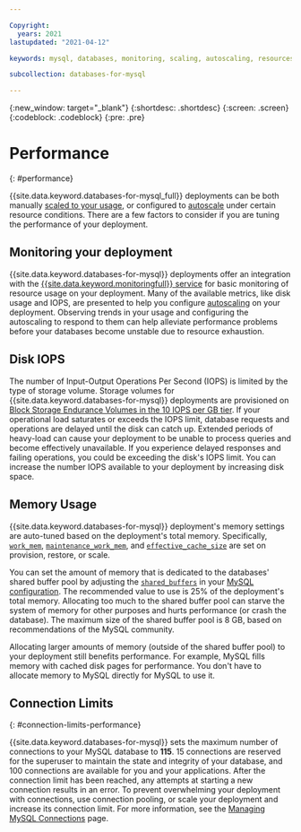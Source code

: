 ```yaml
---

Copyright:
  years: 2021 
lastupdated: "2021-04-12"

keywords: mysql, databases, monitoring, scaling, autoscaling, resources, connection limits

subcollection: databases-for-mysql

---
```


{:new_window: target="_blank"}
{:shortdesc: .shortdesc}
{:screen: .screen}
{:codeblock: .codeblock}
{:pre: .pre}

# Performance
{: #performance}

{{site.data.keyword.databases-for-mysql_full}} deployments can be both manually [scaled to your usage](/docs/databases-for-mysql?topic=databases-for-mysql-resources-scaling), or configured to [autoscale](/docs/databases-for-mysql?topic=databases-for-mysql-autoscaling) under certain resource conditions. There are a few factors to consider if you are tuning the performance of your deployment.

## Monitoring your deployment

{{site.data.keyword.databases-for-mysql}} deployments offer an integration with the [{{site.data.keyword.monitoringfull}} service](/docs/databases-for-mysql?topic=databases-for-mysql-monitoring) for basic monitoring of resource usage on your deployment. Many of the available metrics, like disk usage and IOPS, are presented to help you configure [autoscaling](/docs/databases-for-mysql?topic=databases-for-mysql-autoscaling) on your deployment. Observing trends in your usage and configuring the autoscaling to respond to them can help alleviate performance problems before your databases become unstable due to resource exhaustion.

## Disk IOPS

The number of Input-Output Operations Per Second (IOPS) is limited by the type of storage volume. Storage volumes for {{site.data.keyword.databases-for-mysql}} deployments are provisioned on [Block Storage Endurance Volumes in the 10 IOPS per GB tier](/docs/BlockStorage?topic=BlockStorage-orderingthroughConsole#orderingthroughConsoleEndurance). If your operational load saturates or exceeds the IOPS limit, database requests and operations are delayed until the disk can catch up. Extended periods of heavy-load can cause your deployment to be unable to process queries and become effectively unavailable. If you experience delayed responses and failing operations, you could be exceeding the disk's IOPS limit. You can increase the number IOPS available to your deployment by increasing disk space.

## Memory Usage

{{site.data.keyword.databases-for-mysql}} deployment's memory settings are auto-tuned based on the deployment's total memory. Specifically, [`work_mem`](https://www.postgresql.org/docs/current/runtime-config-resource.html#GUC-WORK-MEM), [`maintenance_work_mem`](https://www.postgresql.org/docs/current/runtime-config-resource.html#GUC-MAINTENANCE-WORK-MEM), and [`effective_cache_size`](https://www.postgresql.org/docs/current/runtime-config-query.html#GUC-EFFECTIVE-CACHE-SIZE) are set on provision, restore, or scale. 

You can set the amount of memory that is dedicated to the databases' shared buffer pool by adjusting the [`shared_buffers`](https://www.postgresql.org/docs/current/runtime-config-resource.html#GUC-SHARED-BUFFERS) in your [MySQL configuration](/docs/databases-for-mysql?topic=databases-for-mysql-changing-configuration). The recommended value to use is 25% of the deployment's total memory. Allocating too much to the shared buffer pool can starve the system of memory for other purposes and hurts performance (or crash the database). The maximum size of the shared buffer pool is 8 GB, based on recommendations of the MySQL community.

Allocating larger amounts of memory (outside of the shared buffer pool) to your deployment still benefits performance. For example, MySQL fills memory with cached disk pages for performance. You don't have to allocate memory to MySQL directly for MySQL to use it.

## Connection Limits 
{: #connection-limits-performance}

{{site.data.keyword.databases-for-mysql}} sets the maximum number of connections to your MySQL database to **115**. 15 connections are reserved for the superuser to maintain the state and integrity of your database, and 100 connections are available for you and your applications. After the connection limit has been reached, any attempts at starting a new connection results in an error. To prevent overwhelming your deployment with connections, use connection pooling, or scale your deployment and increase its connection limit. For more information, see the [Managing MySQL Connections](/docs/databases-for-mysql?topic=databases-for-mysql-managing-connections) page.